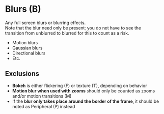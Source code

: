 
# Blurs (**B**)
Any full screen blurs or blurring effects.    
Note that the blur need only be present; you do not have to see the transition from unblurred to blurred for this to count as a risk.

- Motion blurs
- Gaussian blurs
- Directional blurs
- Etc.

## Exclusions

- **Bokeh** is either flickering (F) or texture (T), depending on behavior
- **Motion blur when used with zooms** should only be counted as zooms and/or motion transitions (M)
- If the **blur only takes place around the border of the frame**, it should be noted as Peripheral (P) instead

